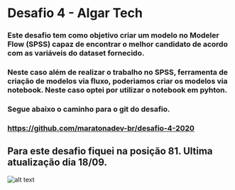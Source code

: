 
# Desafio 4 - Algar Tech

### Este desafio tem como objetivo criar um modelo no Modeler Flow (SPSS) capaz de encontrar o melhor candidato de acordo com as variáveis do dataset fornecido.
### Neste caso além de realizar o trabalho no SPSS, ferramenta de criação de modelos via fluxo, poderiamos criar os modelos via notebook. Neste caso optei por utilizar o notebook em pyhton. 

### Segue abaixo o caminho para o git do desafio. 
### https://github.com/maratonadev-br/desafio-4-2020

## Para este desafio fiquei na posição 81. Ultima atualização dia 18/09. 

![alt text](https://github.com/CinthyaOestreich/MBTC2020/edit/master/Desafio%204/02_09.PNG)
